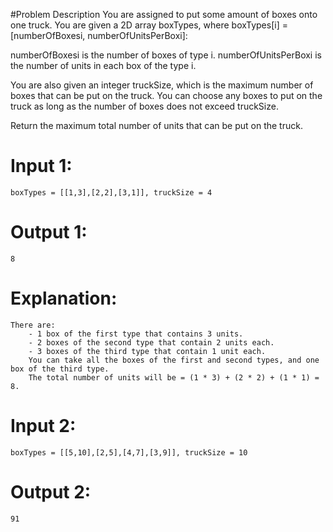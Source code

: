 #Problem Description
You are assigned to put some amount of boxes onto one truck. 
You are given a 2D array boxTypes, where boxTypes[i] = [numberOfBoxesi, numberOfUnitsPerBoxi]:

numberOfBoxesi is the number of boxes of type i.
numberOfUnitsPerBoxi is the number of units in each box of the type i.

You are also given an integer truckSize, which is the maximum number of boxes that can be put on the truck. 
You can choose any boxes to put on the truck as long as the number of boxes does not exceed truckSize.

Return the maximum total number of units that can be put on the truck.

# Input 1: 
    boxTypes = [[1,3],[2,2],[3,1]], truckSize = 4
# Output 1: 
    8
# Explanation: 
    There are:
        - 1 box of the first type that contains 3 units.
        - 2 boxes of the second type that contain 2 units each.
        - 3 boxes of the third type that contain 1 unit each.
        You can take all the boxes of the first and second types, and one box of the third type.
        The total number of units will be = (1 * 3) + (2 * 2) + (1 * 1) = 8.

# Input 2: 
    boxTypes = [[5,10],[2,5],[4,7],[3,9]], truckSize = 10
# Output 2: 
    91
